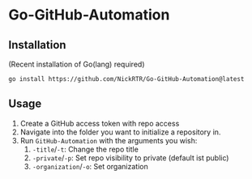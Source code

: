 # Go-GitHub-Automation

## Installation

(Recent installation of Go(lang) required)

```
go install https://github.com/NickRTR/Go-GitHub-Automation@latest
```

## Usage

1. Create a GitHub access token with repo access
1. Navigate into the folder you want to initialize a repository in.
1. Run `GitHub-Automation` with the arguments you wish:
   1. `-title`/`-t`: Change the repo title
   2. `-private`/`-p`: Set repo visibility to private (default ist public)
   3. `-organization`/`-o`: Set organization
